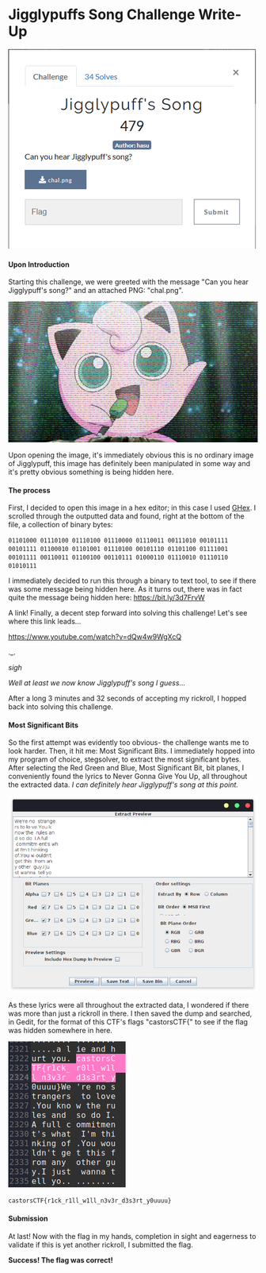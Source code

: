 # Jigglypuffs Song Challenge Write-Up

![Challenge Preview](image.png)

#### Upon Introduction

Starting this challenge, we were greeted with the message "Can you hear Jigglypuff's song?" and an attached PNG: "chal.png". 

![Challenge Image](chal.png)

Upon opening the image, it's immediately obvious this is no ordinary image of Jigglypuff, this image has definitely been manipulated in some way and it's pretty obvious something is being hidden here.

#### The process

First, I decided to open this image in a hex editor; in this case I used [GHex](https://wiki.gnome.org/Apps/Ghex). I scrolled through the outputted data and found, right at the bottom of the file, a collection of binary bytes:

`01101000 01110100 01110100 01110000 01110011 00111010 00101111 00101111 01100010 01101001 01110100 00101110 01101100 01111001 00101111 00110011 01100100 00110111 01000110 01110010 01110110 01010111`

I immediately decided to run this through a binary to text tool, to see if there was some message being hidden here. As it turns out, there was in fact quite the message being hidden here: https://bit.ly/3d7FrvW

A link! Finally, a decent step forward into solving this challenge! Let's see where this link leads...

https://www.youtube.com/watch?v=dQw4w9WgXcQ

._.

*sigh*

*Well at least we now know Jigglypuff's song I guess...*

After a long 3 minutes and 32 seconds of accepting my rickroll, I hopped back into solving this challenge.

#### Most Significant Bits

So the first attempt was evidently too obvious- the challenge wants me to look harder. Then, it hit me: Most Significant Bits.
I immediately hopped into my program of choice, stegsolver, to extract the most significant bytes. After selecting the Red Green and Blue, Most Significant Bit, bit planes, I conveniently found the lyrics to Never Gonna Give You Up, all throughout the extracted data. *I can definitely hear Jigglypuff's song at this point.*

![Most Significant Bytes Output](jigglypuff_stegsolve.png)

As these lyrics were all throughout the extracted data, I wondered if there was more than just a rickroll in there. I then saved the dump and searched, in Gedit, for the format of this CTF's flags "castorsCTF{" to see if the flag was hidden somewhere in here.

![Flag in MSB dump](jigglypuff_dump.png)

`castorsCTF{r1ck_r1ll_w1ll_n3v3r_d3s3rt_y0uuuu}`

#### Submission

At last! Now with the flag in my hands, completion in sight and eagerness to validate if this is yet another rickroll, I submitted the flag.

**__Success! The flag was correct!__**



